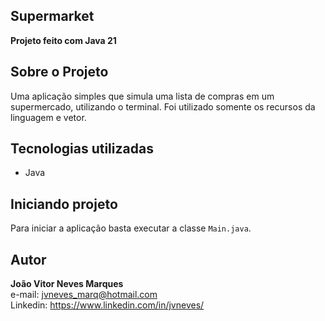 ## Supermarket

**Projeto feito com Java 21**

## Sobre o Projeto
Uma aplicação simples que simula uma lista de compras em um supermercado, utilizando o terminal. Foi utilizado somente os recursos da linguagem e vetor.

## Tecnologias utilizadas

- Java

## Iniciando projeto
Para iniciar a aplicação basta executar a classe `Main.java`.


## Autor

**João Vitor Neves Marques** <br>
e-mail: jvneves_marq@hotmail.com <br>
Linkedin: https://www.linkedin.com/in/jvneves/
